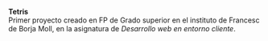 **Tetris**  
Primer proyecto creado en FP de Grado superior en el instituto de Francesc de Borja Moll, en la asignatura de _Desarrollo web en entorno cliente_.
